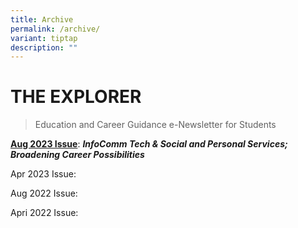 ```yaml
---
title: Archive
permalink: /archive/
variant: tiptap
description: ""
---
```

<h1><strong>THE EXPLORER</strong></h1>
<blockquote>
<p>Education and Career Guidance e-Newsletter for Students</p>
</blockquote>
<p><strong><u>Aug 2023 Issue</u></strong>: <strong><em>InfoComm Tech &amp; Social and Personal Services; Broadening Career Possibilities</em></strong>
</p>
<p>Apr 2023 Issue:</p>
<p>Aug 2022 Issue:</p>
<p>Apri 2022 Issue:</p>
<p></p>